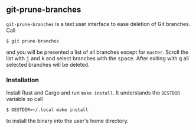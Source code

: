 ## git-prune-branches

`git-prune-branches` is a text user interface to ease deletion of Git branches.
Call

    $ git prune-branches

and you will be presented a list of all branches except for `master`. Scroll the
list with <kbd>j</kbd> and <kbd>k</kbd> and select branches with the
<kbd>space</kbd>. After exiting with <kbd>q</kbd> all selected branches will be
deleted.


### Installation

Install Rust and Cargo and run `make install`. It understands the `DESTDIR`
variable so call

    $ DESTDIR=~/.local make install

to install the binary into the user's home directory.
